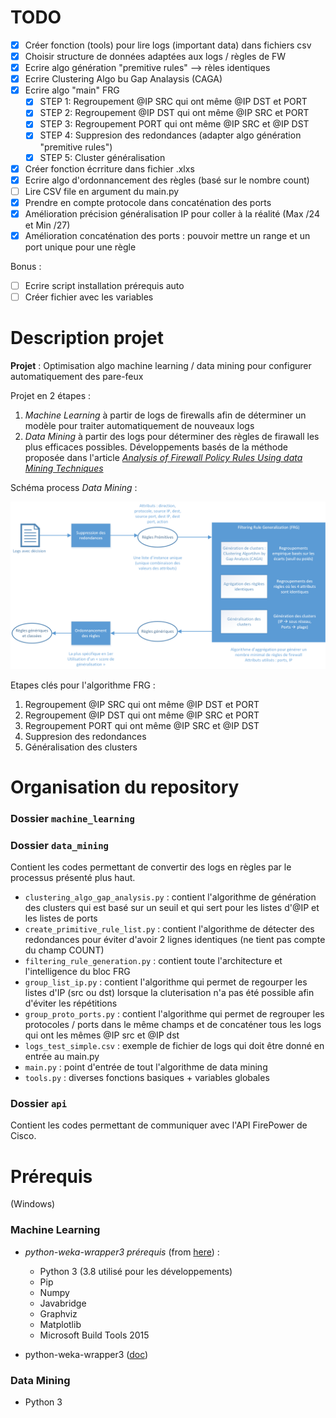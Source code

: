 # TODO

- [x] Créer fonction (tools) pour lire logs (important data) dans fichiers csv
- [x] Choisir structure de données adaptées aux logs / règles de FW
- [x] Ecrire algo génération "premitive rules" --> rèles identiques
- [x] Ecrire Clustering Algo bu Gap Analaysis (CAGA)
- [x] Ecrire algo "main" FRG
    - [x] STEP 1: Regroupement @IP SRC qui ont même @IP DST et PORT
	- [x] STEP 2: Regroupement @IP DST qui ont même @IP SRC et PORT
	- [x] STEP 3: Regroupement  PORT   qui ont même @IP SRC et @IP DST
    - [x] STEP 4: Suppresion des redondances (adapter algo génération "premitive rules")
    - [x] STEP 5: Cluster généralisation
- [x] Créer fonction écrriture dans fichier .xlxs
- [x] Ecrire algo d'ordonnancement des règles (basé sur le nombre count)
- [ ] Lire CSV file en argument du main.py
- [x] Prendre en compte protocole dans concaténation des ports
- [x] Amélioration précision généralisation IP pour coller à la réalité (Max /24 et Min /27)
- [x] Amélioration concaténation des ports : pouvoir mettre un range et un port unique pour une règle

Bonus :
- [ ] Ecrire script installation prérequis auto
- [ ] Créer fichier avec les variables

# Description projet
**Projet** : Optimisation algo machine learning / data mining pour configurer automatiquement des pare-feux

Projet en 2 étapes : 
1. *Machine Learning* à partir de logs de firewalls afin de déterminer un modèle pour traiter automatiquement de nouveaux logs
2. *Data Mining* à partir des logs pour déterminer des règles de firawall les plus efficaces possibles. Développements basés de la méthode proposée dans l'article [*Analysis of Firewall Policy Rules Using data Mining Techniques*](https://ieeexplore.ieee.org/document/1687561)

Schéma process *Data Mining* : 

![alt text](step_by_steps_2.png)

Etapes clés pour l'algorithme FRG : 
1. Regroupement @IP SRC qui ont même @IP DST et PORT
2. Regroupement @IP DST qui ont même @IP SRC et PORT
3. Regroupement  PORT   qui ont même @IP SRC et @IP DST
4. Suppresion des redondances
6. Généralisation des clusters

# Organisation du repository
### Dossier ```machine_learning```
### Dossier ```data_mining```
Contient les codes permettant de convertir des logs en règles par le processus présenté plus haut. 
- ```clustering_algo_gap_analysis.py``` : contient l'algorithme de génération des clusters qui est basé sur un seuil et qui sert pour les listes d'@IP et les listes de ports
- ```create_primitive_rule_list.py``` : contient l'algorithme de détecter des redondances pour éviter d'avoir 2 lignes identiques (ne tient pas compte du champ COUNT)
- ```filtering_rule_generation.py``` : contient toute l'architecture et l'intelligence du bloc FRG
- ```group_list_ip.py``` : contient l'algorithme qui permet de regourper les listes d'IP (src ou dst) lorsque la cluterisation n'a pas été possible afin d'éviter les répétitions 
- ```group_proto_ports.py``` : contient l'algorithme qui permet de regrouper les protocoles / ports dans le même champs et de concaténer tous les logs qui ont les mêmes @IP src et @IP dst
- ```logs_test_simple.csv``` :  exemple de fichier de logs qui doit être donné en entrée au main.py
- ```main.py``` : point d'entrée de tout l'algorithme de data mining
- ```tools.py``` : diverses fonctions basiques + variables globales

### Dossier ```api```
Contient les codes permettant de communiquer avec l'API FirePower de Cisco. 

# Prérequis
(Windows)
### Machine Learning 
- *python-weka-wrapper3 prérequis* (from [here](http://fracpete.github.io/python-weka-wrapper3/install.html)) :
    - Python 3 (3.8 utilisé pour les développements)
    - Pip
    - Numpy
    - Javabridge
    - Graphviz
    - Matplotlib
    - Microsoft Build Tools 2015 

- python-weka-wrapper3 ([doc](http://fracpete.github.io/python-weka-wrapper3/install.html#windows))

### Data Mining 
- Python 3
